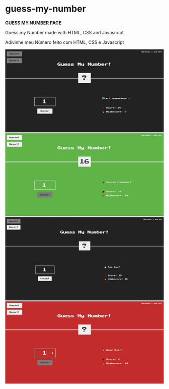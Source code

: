 # guess-my-number
<a href="https://mayckonrebecci.github.io/random-dice/"><strong>GUESS MY NUMBER PAGE</strong></a>

Guess my Number made with HTML, CSS and Javascript

Adivinhe meu Número feito com HTML, CSS e Javascript

<img src="img/screenshot1.png">
<img src="img/screenshot2.png">
<img src="img/screenshot3.png">
<img src="img/screenshot4.png">
